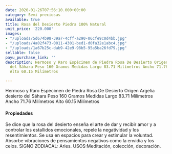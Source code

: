 ```yaml
---
date: 2020-01-26T07:56:10.000+00:00
category: Semi preciosas
available: true
title: Rosa del Desierto Piedra 100% Natural
unit_price: '220.000'
images:
- "/uploads/5d674b98-39a7-4cff-a290-06cfe9c0d4bb.jpg"
- "/uploads/4a02f473-0011-4301-bed1-d0fa32e1abc4.jpg"
- "/uploads/1a67b25c-dab9-42e9-98b5-95a5ba26fd79.jpg"
sellable: false
payu_purchase_link: ''
description: Hermoso y Raro Espécimen de Piedra Rosa De Desierto Origen Argelia desierto
  del Sáhara Peso 160 Gramos Medidas Largo 83.71 Milímetros Ancho 71.76 Milímetros
  Alto 60.15 Milímetros

---
```

Hermoso y Raro Espécimen de Piedra Rosa De Desierto Origen Argelia desierto del Sáhara Peso 160 Gramos Medidas Largo 83.71 Milímetros Ancho 71.76 Milímetros Alto 60.15 Milímetros

#### Propiedades

Se dice que la rosa del desierto enseña el arte de dar y recibir amor y a controlar los estallidos emocionales, repele la negatividad y los resentimientos. Se usa en espacios para crear y estimular la voluntad. Absorbe vibraciones de pensamientos negativos como la envidia y los celos. SIGNO ZODIACAL: Aries. USOS:Meditación, colección, decoración.